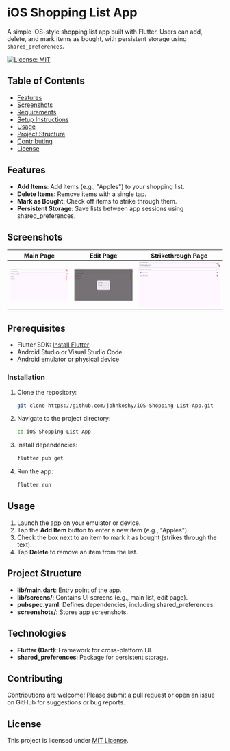# iOS Shopping List App

A simple iOS-style shopping list app built with Flutter. Users can add, delete, and mark items as bought, with persistent storage using `shared_preferences`.

[![License: MIT](https://img.shields.io/badge/License-MIT-blue.svg)](https://opensource.org/licenses/MIT)

## Table of Contents
- [Features](#features)
- [Screenshots](#screenshots)
- [Requirements](#requirements)
- [Setup Instructions](#setup-instructions)
- [Usage](#usage)
- [Project Structure](#project-structure)
- [Contributing](#contributing)
- [License](#license)

## Features
- **Add Items**: Add items (e.g., "Apples") to your shopping list.
- **Delete Items**: Remove items with a single tap.
- **Mark as Bought**: Check off items to strike through them.
- **Persistent Storage**: Save lists between app sessions using shared_preferences.

## Screenshots
| Main Page | Edit Page | Strikethrough Page |
|-------------|-------------|-------------|
| ![Shopping List Main Page](screenshots/main_web.png) | ![Shopping List Edit Page](screenshots/edit.png) | ![Shopping List Strikethrough Page](screenshots/strike.png) |

## Prerequisites
- Flutter SDK: [Install Flutter](https://flutter.dev/docs/get-started/install)
- Android Studio or Visual Studio Code
- Android emulator or physical device

### Installation
1. Clone the repository:
   ```bash
   git clone https://github.com/johnkoshy/iOS-Shopping-List-App.git
2. Navigate to the project directory:
   ```bash
   cd iOS-Shopping-List-App
3. Install dependencies:
   ```bash
   flutter pub get
4. Run the app:
   ```bash
   flutter run

## Usage

1. Launch the app on your emulator or device.
2. Tap the **Add Item** button to enter a new item (e.g., "Apples").
3. Check the box next to an item to mark it as bought (strikes through the text).
4. Tap **Delete** to remove an item from the list.

## Project Structure
- **lib/main.dart**: Entry point of the app.
- **lib/screens/**: Contains UI screens (e.g., main list, edit page).
- **pubspec.yaml**: Defines dependencies, including shared_preferences.
- **screenshots/**: Stores app screenshots.

## Technologies
- **Flutter (Dart)**: Framework for cross-platform UI.
- **shared_preferences**: Package for persistent storage.

## Contributing
Contributions are welcome! Please submit a pull request or open an issue on GitHub for suggestions or bug reports.

## License
This project is licensed under [MIT License](LICENSE).